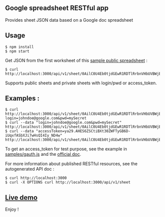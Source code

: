 ## Google spreadsheet RESTful app

Provides sheet JSON data based on a Google doc spreadsheet

## Usage

    $ npm install
    $ npm start

Get JSON from the first worksheet of this [sample public spreadsheet](https://docs.google.com/spreadsheet/ccc?key=0AilC0U4Eb0tjdGEwR1RDTlRrbnVHbUVBWjBSVHk5OVE) :

    $ curl http://localhost:3000/api/v1/sheet/0AilC0U4Eb0tjdGEwR1RDTlRrbnVHbUVBWjBSVHk5OVE/0

Supports public sheets and private sheets with login/pwd or access_token.

## Examples :

    $ curl http://localhost:3000/api/v1/sheet/0AilC0U4Eb0tjdGEwR1RDTlRrbnVHbUVBWjBSVHk5OVE/0?login=johndoe@google.com&pwd=mySecret
    $ curl --data "login=johndoe@google.com&pwd=mySecret" http://localhost:3000/api/v1/sheet/0AilC0U4Eb0tjdGEwR1RDTlRrbnVHbUVBWjBSVHk5OVE/0
    $ curl --data "accessToken=ya29.AHES6ZSCtiBXt30ZWFTyGB6D-iUqxfASbXJi7wHsQI4Iy_ND4w" http://localhost:3000/api/v1/sheet/0AilC0U4Eb0tjdGEwR1RDTlRrbnVHbUVBWjBSVHk5OVE/0

To get an access_token for test purpose, see the example in [samples/gauth.js](https://github.com/openhoat/google-sheet-open-api/blob/master/samples/gauth.js) and the [official doc](https://developers.google.com/accounts/docs/OAuth2).

For more information about published RESTful resources, see the autogenerated API doc :

    $ curl http://localhost:3000
    $ curl -X OPTIONS curl http://localhost:3000/api/v1/sheet

## [Live demo](https://google-sheet.app.nodeshub.com/)

Enjoy !
